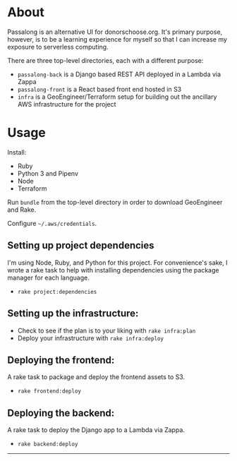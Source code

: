 # About

Passalong is an alternative UI for donorschoose.org. It's primary purpose, however, is to be a learning experience for myself so that I can increase my exposure to serverless computing.

There are three top-level directories, each with a different purpose:

* `passalong-back` is a Django based REST API deployed in a Lambda via Zappa
* `passalong-front` is a React based front end hosted in S3
* `infra` is a GeoEngineer/Terraform setup for building out the ancillary AWS infrastructure for the project

# Usage

Install:

* Ruby
* Python 3 and Pipenv
* Node
* Terraform

Run `bundle` from the top-level directory in order to download GeoEngineer and Rake.

Configure `~/.aws/credentials`.

## Setting up project dependencies

I'm using Node, Ruby, and Python for this project. For convenience's sake, I wrote a rake task to help with installing dependencies using the package manager for each language.

* `rake project:dependencies`

## Setting up the infrastructure:

* Check to see if the plan is to your liking with `rake infra:plan`
* Deploy your infrastructure with `rake infra:deploy`

## Deploying the frontend:

A rake task to package and deploy the frontend assets to S3.

* `rake frontend:deploy`

## Deploying the backend:

A rake task to deploy the Django app to a Lambda via Zappa.

* `rake backend:deploy`

---

